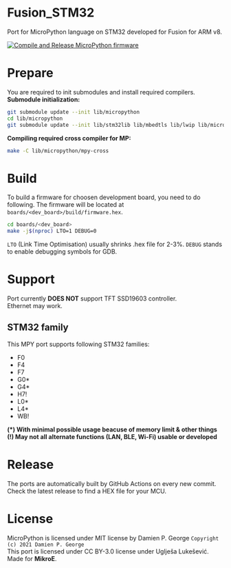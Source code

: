# Fusion_STM32
Port for MicroPython language on STM32 developed for Fusion for ARM v8.


[![Compile and Release MicroPython firmware](https://github.com/ukicomputers/Fusion_STM32/actions/workflows/make_mpy.yml/badge.svg)](https://github.com/ukicomputers/Fusion_STM32/actions/workflows/make_mpy.yml)

# Prepare
You are required to init submodules and install required compilers. <br>
**Submodule initialization:**
```sh
git submodule update --init lib/micropython
cd lib/micropython
git submodule update --init lib/stm32lib lib/mbedtls lib/lwip lib/micropython-lib
```
**Compiling required cross compiler for MP:**
```sh
make -C lib/micropython/mpy-cross
```
# Build
To build a firmware for choosen development board, you need to do following. The firmware will be located at `boards/<dev_board>/build/firmware.hex`.
```sh
cd boards/<dev_board>
make -j$(nproc) LTO=1 DEBUG=0
```
`LTO` (Link Time Optimisation) usually shrinks .hex file for 2-3%.
`DEBUG` stands to enable debugging symbols for GDB.

# Support
Port currently **DOES NOT** support TFT SSD19603 controller.<br>
Ethernet may work.
## STM32 family
This MPY port supports following STM32 families:
- F0
- F4
- F7
- G0*
- G4*
- H7!
- L0*
- L4*
- WB! <br>

**(*) With minimal possible usage beacuse of memory limit & other things** <br>
**(!) May not all alternate functions (LAN, BLE, Wi-Fi) usable or developed** 

# Release
The ports are automatically built by GitHub Actions on every new commit. Check the latest release to find a HEX file for your MCU.

# License
MicroPython is licensed under MIT license by Damien P. George `Copyright (c) 2021 Damien P. George`<br>
This port is licensed under CC BY-3.0 license under Uglješa Lukešević. <br>
Made for **MikroE**.
